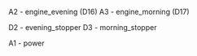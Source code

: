 A2 - engine_evening    (D16)
A3 - engine_morning    (D17)

D2 - evening_stopper
D3 - morning_stopper

A1 - power
